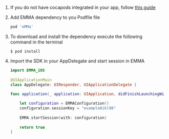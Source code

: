 1. If you do not have cocapods integrated in your app, follow [this guide](https://guides.cocoapods.org/using/getting-started.html#toc_3)
2. Add EMMA dependency to you Podfile file

	```ruby
	pod 'eMMa'
	```
3. To download and install the dependency execute the following command in the terminal

	```
	$ pod install
	```
4. Import the SDK in your AppDelegate and start session in EMMA

	```swift 
	import EMMA_iOS
		
	@UIApplicationMain
	class AppDelegate: UIResponder, UIApplicationDelegate {
		
	func application(_ application: UIApplication, didFinishLaunchingWithOptions launchOptions: [UIApplication.LaunchOptionsKey: Any]?) -> Bool {
	
		let configuration = EMMAConfiguration()
		configuration.sessionKey = "example0ikl98"
		    
		EMMA.startSession(with: configuration)
		   
		return true
	}
	```